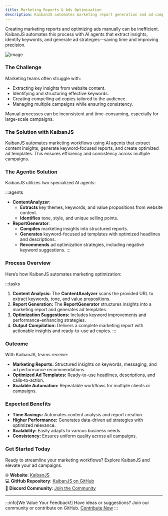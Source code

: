 ```yaml
---
title: Marketing Reports & Ads Optimization
description: KaibanJS automates marketing report generation and ad campaign optimization. AI agents analyze content, extract keywords, and generate ready-to-use strategies, streamlining workflows and enhancing precision.
---
```


Creating marketing reports and optimizing ads manually can be inefficient. KaibanJS automates this process with AI agents that extract insights, identify keywords, and generate ad strategies—saving time and improving precision.

![image](https://github.com/user-attachments/assets/ccf3c265-0bc0-43df-ad35-a0f35c4cd165)

### The Challenge
Marketing teams often struggle with:

- Extracting key insights from website content.
- Identifying and structuring effective keywords.
- Creating compelling ad copies tailored to the audience.
- Managing multiple campaigns while ensuring consistency.

Manual processes can be inconsistent and time-consuming, especially for large-scale campaigns.

### The Solution with KaibanJS
KaibanJS automates marketing workflows using AI agents that extract content insights, generate keyword-focused reports, and create optimized ad templates. This ensures efficiency and consistency across multiple campaigns.

### The Agentic Solution
KaibanJS utilizes two specialized AI agents:

:::agents
- **ContentAnalyzer**:
  - **Extracts** key themes, keywords, and value propositions from website content.
  - **Identifies** tone, style, and unique selling points.
- **ReportGenerator**:
  - **Compiles** marketing insights into structured reports.
  - **Generates** keyword-focused ad templates with optimized headlines and descriptions.
  - **Recommends** ad optimization strategies, including negative keyword suggestions.
:::

### Process Overview
Here’s how KaibanJS automates marketing optimization:

:::tasks
1. **Content Analysis:** The **ContentAnalyzer** scans the provided URL to extract keywords, tone, and value propositions.
2. **Report Generation:** The **ReportGenerator** structures insights into a marketing report and generates ad templates.
3. **Optimization Suggestions:** Includes keyword improvements and performance-enhancing strategies.
4. **Output Compilation:** Delivers a complete marketing report with actionable insights and ready-to-use ad copies.
:::

### Outcome
With KaibanJS, teams receive:

- **Marketing Reports:** Structured insights on keywords, messaging, and ad performance recommendations.
- **Optimized Ad Templates:** Ready-to-use headlines, descriptions, and calls-to-action.
- **Scalable Automation:** Repeatable workflows for multiple clients or campaigns.

### Expected Benefits
- **Time Savings:** Automates content analysis and report creation.
- **Higher Performance:** Generates data-driven ad strategies with optimized relevance.
- **Scalability:** Easily adapts to various business needs.
- **Consistency:** Ensures uniform quality across all campaigns.

### Get Started Today
Ready to streamline your marketing workflows? Explore KaibanJS and elevate your ad campaigns.

🌐 **Website**: [KaibanJS](https://www.kaibanjs.com/)  
💻 **GitHub Repository**: [KaibanJS on GitHub](https://github.com/kaiban-ai/KaibanJS)  
🤝 **Discord Community**: [Join the Community](https://kaibanjs.com/discord)  

---

:::info[We Value Your Feedback!]
Have ideas or suggestions? Join our community or contribute on GitHub. [Contribute Now](https://github.com/kaiban-ai/KaibanJS/issues)
:::
